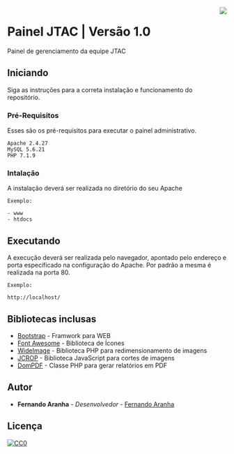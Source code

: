 <img src="favicon.ico" align="right" />

# Painel JTAC | Versão 1.0

Painel de gerenciamento da equipe JTAC

## Iniciando

Siga as instruções para a correta instalação e funcionamento do repositório.

### Pré-Requisitos

Esses são os pré-requisitos para executar o painel administrativo.

```
Apache 2.4.27
MySQL 5.6.21
PHP 7.1.9
```

### Intalação

A instalação deverá ser realizada no diretório do seu Apache

```
Exemplo:

- www
- htdocs
```


## Executando

A execução deverá ser realizada pelo navegador, apontado pelo endereço e porta especificado na configuração do Apache. Por padrão a mesma é realizada na porta 80.

```
Exemplo:

http://localhost/
```

## Bibliotecas inclusas

* [Bootstrap](http://getbootstrap.com.br/) - Framwork para WEB
* [Font Awesome](http://fontawesome.io/) - Biblioteca de Ícones
* [WideImage](http://wideimage.sourceforge.net/) - Biblioteca PHP para redimensionamento de imagens
* [JCROP](http://deepliquid.com/content/Jcrop.html) - Biblioteca JavaScript para cortes de imagens
* [DomPDF](https://github.com/dompdf/dompdf) - Classe PHP para gerar relatórios em PDF


## Autor

* **Fernando Aranha** - *Desenvolvedor* - [Fernando Aranha](https://www.dev-spider.com.br)


## Licença

[![CC0](http://web.mit.edu/graphicidentity/images/merchandise/mark3.gif)](https://github.com/jtac-cuiaba/painel-jtac/blob/master/LICENSE)

